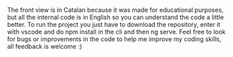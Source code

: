 The front view is in Catalan because it was made for educational purposes, but all the internal code is in English so you can understand the code a little better.
To run the project you just have to download the repository, enter it with vscode and do npm install in the cli and then ng serve.
Feel free to look for bugs or improvements in the code to help me improve my coding skills, all feedback is welcome :)
